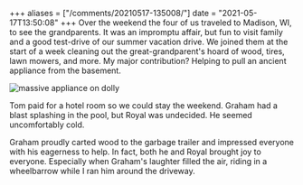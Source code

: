 +++
aliases = ["/comments/20210517-135008/"]
date = "2021-05-17T13:50:08"
+++
Over the weekend the four of us traveled to Madison, WI, to see the grandparents. It was an impromptu affair, but fun to visit family and a good test-drive of our summer vacation drive. We joined them at the start of a week cleaning out the great-grandparent's hoard of wood, tires, lawn mowers, and more. My major contribution? Helping to pull an ancient appliance from the basement.

![massive appliance on dolly](https://bn02pap001files.storage.live.com/y4md3AEeiRiisyYj5qbzGKSgUqkri2EqOeUW410gJQAqHLwuFKmMvRRsEbWXMXg0LYWiBq-K4VYt5QVwr7dwM4fsYI8776zkrQfrXKXhq4z3jC32w8Dh2Whk1vpqGvbrrKSv2ur7PATxmNzWEHfagqJO1hY2OSKfUKYrvChipuwiAlQOXgWR61hxXFpVOPWWP3k?width=768&height=1024&cropmode=none)

Tom paid for a hotel room so we could stay the weekend. Graham had a blast splashing in the pool, but Royal was undecided. He seemed uncomfortably cold.

Graham proudly carted wood to the garbage trailer and impressed everyone with his eagerness to help. In fact, both he and Royal brought joy to everyone. Especially when Graham's laughter filled the air, riding in a wheelbarrow while I ran him around the driveway.

